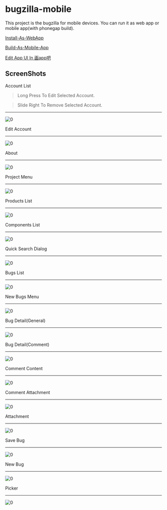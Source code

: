 bugzilla-mobile
===============

This project  is the bugzilla for mobile devices. You can run it as web app or mobile app(with phonegap build).

[Install-As-WebApp](https://github.com/xianjimli/bugzilla-mobile/wiki/Install-As-WebApp)

[Build-As-Mobile-App](https://github.com/xianjimli/bugzilla-mobile/wiki/Build-As-Mobile-App)

[Edit App UI In 画app吧](http://www.drawapp8.net/appedit.php?url=https://github.com/xianjimli/bugzilla-mobile/raw/master/app.jso)

ScreenShots
---------------------------------


Account List

> Long Press To Edit Selected Account.

> Slide Right To Remove Selected Account.

***
![0](https://github.com/xianjimli/bugzilla-mobile/raw/master/screenshots/20140111160133.png)

Edit Account
***
![0](https://github.com/xianjimli/bugzilla-mobile/raw/master/screenshots/20140111160056.png)

About
***
![0](https://github.com/xianjimli/bugzilla-mobile/raw/master/screenshots/20140111160256.png)

Project Menu
***
![0](https://github.com/xianjimli/bugzilla-mobile/raw/master/screenshots/20140111160703.png)

Products List
***
![0](https://github.com/xianjimli/bugzilla-mobile/raw/master/screenshots/20140111160713.png)

Components List
***
![0](https://github.com/xianjimli/bugzilla-mobile/raw/master/screenshots/20140111160749.png)

Quick Search Dialog
***
![0](https://github.com/xianjimli/bugzilla-mobile/raw/master/screenshots/20140111160721.png)

Bugs List
***
![0](https://github.com/xianjimli/bugzilla-mobile/raw/master/screenshots/20140111160805.png)

New Bugs Menu
***
![0](https://github.com/xianjimli/bugzilla-mobile/raw/master/screenshots/20140111160815.png)

Bug Detail(General)
***
![0](https://github.com/xianjimli/bugzilla-mobile/raw/master/screenshots/20140111160830.png)

Bug Detail(Comment)
***
![0](https://github.com/xianjimli/bugzilla-mobile/raw/master/screenshots/20140111160840.png)

Comment Content
***
![0](https://github.com/xianjimli/bugzilla-mobile/raw/master/screenshots/20140111161027.png)

Comment Attachment
***
![0](https://github.com/xianjimli/bugzilla-mobile/raw/master/screenshots/20140111161037.png)

Attachment
***
![0](https://github.com/xianjimli/bugzilla-mobile/raw/master/screenshots/20140111161106.png)


Save Bug
***
![0](https://github.com/xianjimli/bugzilla-mobile/raw/master/screenshots/20140111161158.png)

New Bug
***
![0](https://github.com/xianjimli/bugzilla-mobile/raw/master/screenshots/20140111162310.png)

Picker
***
![0](https://github.com/xianjimli/bugzilla-mobile/raw/master/screenshots/20140111162325.png)
